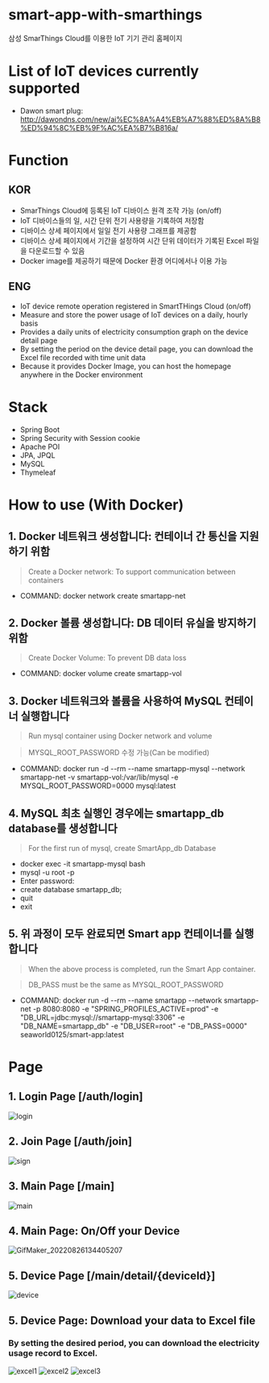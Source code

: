 # smart-app-with-smarthings
삼성 SmarThings Cloud를 이용한 IoT 기기 관리 홈페이지

# List of IoT devices currently supported
- Dawon smart plug: http://dawondns.com/new/ai%EC%8A%A4%EB%A7%88%ED%8A%B8%ED%94%8C%EB%9F%AC%EA%B7%B816a/

# Function
## KOR
- SmarThings Cloud에 등록된 IoT 디바이스 원격 조작 가능 (on/off)
- IoT 디바이스들의 일, 시간 단위 전기 사용량을 기록하여 저장함
- 디바이스 상세 페이지에서 일일 전기 사용량 그래프를 제공함
- 디바이스 상세 페이지에서 기간을 설정하여 시간 단위 데이터가 기록된 Excel 파일을 다운로드할 수 있음
- Docker image를 제공하기 때문에 Docker 환경 어디에서나 이용 가능

## ENG
- IoT device remote operation registered in SmartTHings Cloud (on/off)
- Measure and store the power usage of IoT devices on a daily, hourly basis
- Provides a daily units of electricity consumption graph on the device detail page
- By setting the period on the device detail page, you can download the Excel file recorded with time unit data
- Because it provides Docker Image, you can host the homepage anywhere in the Docker environment

# Stack
- Spring Boot
- Spring Security with Session cookie
- Apache POI
- JPA, JPQL
- MySQL
- Thymeleaf

# How to use (With Docker)
## 1. Docker 네트워크 생성합니다: 컨테이너 간 통신을 지원하기 위함
> Create a Docker network: To support communication between containers
- COMMAND: docker network create smartapp-net

## 2. Docker 볼륨 생성합니다: DB 데이터 유실을 방지하기 위함
> Create Docker Volume: To prevent DB data loss
- COMMAND: docker volume create smartapp-vol

## 3. Docker 네트워크와 볼륨을 사용하여 MySQL 컨테이너 실행합니다
> Run mysql container using Docker network and volume

> MYSQL_ROOT_PASSWORD 수정 가능(Can be modified)
- COMMAND: docker run -d --rm --name smartapp-mysql --network smartapp-net -v smartapp-vol:/var/lib/mysql -e MYSQL_ROOT_PASSWORD=0000 mysql:latest

## 4. MySQL 최초 실행인 경우에는 smartapp_db database를 생성합니다
> For the first run of mysql, create SmartApp_db Database
- docker exec -it smartapp-mysql bash
- mysql -u root -p
- Enter password: <your root passwd>
- create database smartapp_db;
- quit
- exit

## 5. 위 과정이 모두 완료되면 Smart app 컨테이너를 실행합니다
> When the above process is completed, run the Smart App container.

> DB_PASS must be the same as MYSQL_ROOT_PASSWORD
- COMMAND: docker run -d --rm --name smartapp --network smartapp-net -p 8080:8080 -e "SPRING_PROFILES_ACTIVE=prod" -e "DB_URL=jdbc:mysql://smartapp-mysql:3306" -e "DB_NAME=smartapp_db" -e "DB_USER=root" -e "DB_PASS=0000" seaworld0125/smart-app:latest


# Page
## 1. Login Page [/auth/login]
![login](https://user-images.githubusercontent.com/75168305/186823881-e29931e1-7e0d-462f-8f8e-ab2d9b7200a3.JPG)

## 2. Join Page [/auth/join]
![sign](https://user-images.githubusercontent.com/75168305/186823958-27bc9822-331c-44ef-9cde-b90895a60987.JPG)

## 3. Main Page [/main]
![main](https://user-images.githubusercontent.com/75168305/186823903-b49186e0-e07c-478e-b9df-1175045c720d.JPG)

## 4. Main Page: On/Off your Device
![GifMaker_20220826134405207](https://user-images.githubusercontent.com/75168305/186824011-10be777b-401f-4314-9c42-ab61f24aeb4e.gif)

## 5. Device Page [/main/detail/{deviceId}]
![device](https://user-images.githubusercontent.com/75168305/186824094-53e321a7-4b1d-4713-8347-f40c9f4ccfbc.JPG)

## 5. Device Page: Download your data to Excel file
### By setting the desired period, you can download the electricity usage record to Excel.
![excel1](https://user-images.githubusercontent.com/75168305/186824748-6a5c844e-a657-4280-bfe7-4e341f04f4c9.JPG)
![excel2](https://user-images.githubusercontent.com/75168305/186824753-9fb23292-7103-42e6-a50a-f2b35781fa1d.png)
![excel3](https://user-images.githubusercontent.com/75168305/186824764-b9732b57-6ae7-4703-b427-85ce2badb3e7.png)

